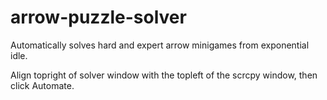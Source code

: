 # arrow-puzzle-solver
Automatically solves hard and expert arrow minigames from exponential idle.  

Align topright of solver window with the topleft of the scrcpy window, then click Automate.  
